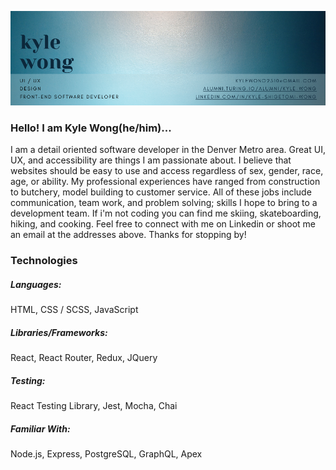 ![Header](https://github.com/KyleWong2510/KyleWong2510/blob/main/githubBanner.png)

### Hello! I am Kyle Wong(he/him)...
I am a detail oriented software developer in the Denver Metro area.  Great UI, UX, and accessibility are things I am passionate about.  I believe that websites should be easy to use and access regardless of sex, gender, race, age, or ability.  My professional experiences have ranged from construction to butchery, model building to customer service.  All of these jobs include communication, team work, and problem solving; skills I hope to bring to a development team.  If i'm not coding you can find me skiing, skateboarding, hiking, and cooking.  Feel free to connect with me on Linkedin or shoot me an email at the addresses above.  Thanks for stopping by!

### Technologies
##### Languages:
HTML,
CSS / SCSS,
JavaScript

##### Libraries/Frameworks:
React,
React Router,
Redux,
JQuery

##### Testing:
React Testing Library,
Jest, 
Mocha,
Chai

##### Familiar With:
Node.js,
Express,
PostgreSQL,
GraphQL,
Apex
